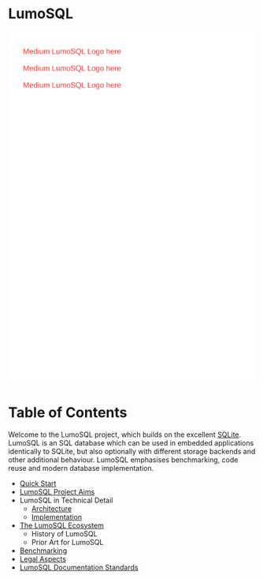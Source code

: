 <!-- SPDX-License-Identifier: CC-BY-SA-4.0 -->
<!-- SPDX-FileCopyrightText: 2020 The LumoSQL Authors -->
<!-- SPDX-ArtifactOfProjectName: LumoSQL -->
<!-- SPDX-FileType: Documentation -->
<!-- SPDX-FileComment: Original by Dan Shearer, 2020 -->


LumoSQL
=======

![](./images/lumo-logo-medium.svg "LumoSQL logo")


Table of Contents
=================

Welcome to the LumoSQL project, which builds on the excellent
[SQLite](https://sqlite.org/).  LumoSQL is an SQL database which can be used in
embedded applications identically to SQLite, but also optionally with different storage
backends and other additional behaviour. LumoSQL emphasises benchmarking, code
reuse and modern database implementation.

* [Quick Start](./lumo-quickstart.md)
* [LumoSQL Project Aims](./lumo-project-aims.md)
* LumoSQL in Technical Detail
    + [Architecture](./lumo-architecture.md)
    + [Implementation](./lumo-implementation.md)
* [The LumoSQL Ecosystem](./lumo-ecosystem.md)
    + History of LumoSQL
    + Prior Art for LumoSQL
* [Benchmarking](./lumo-benchmarking.md)
* [Legal Aspects](./lumo-legal-aspects.md)
* [LumoSQL Documentation Standards](./lumo-doc-standards.md)

